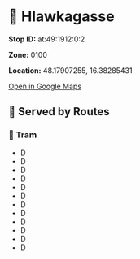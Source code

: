 # 🚉 Hlawkagasse


**Stop ID:** at:49:1912:0:2

**Zone:** 0100

**Location:** 48.17907255, 16.38285431

[Open in Google Maps](https://www.google.com/maps?q=48.17907255,16.38285431)

## 🚆 Served by Routes

### 🚊 Tram
- D
- D
- D
- D
- D
- D
- D
- D
- D
- D
- D
- D